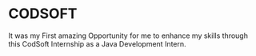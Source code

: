 # CODSOFT
It was my First amazing Opportunity for me to enhance my skills through this CodSoft Internship as a Java Development Intern.
